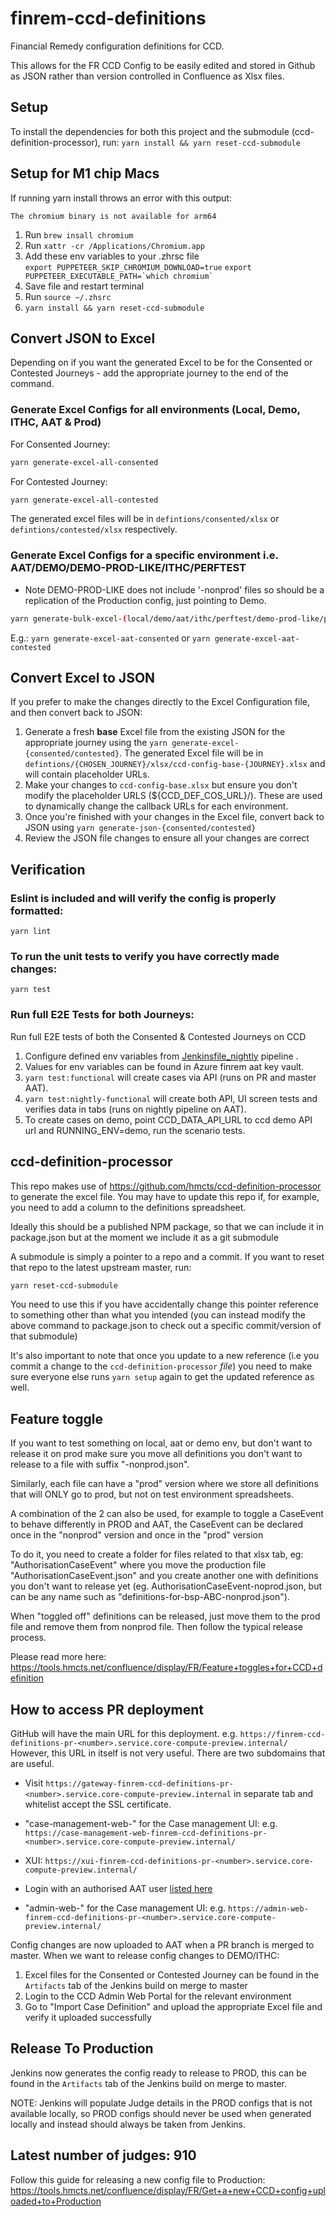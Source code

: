 # finrem-ccd-definitions

Financial Remedy configuration definitions for CCD.

This allows for the FR CCD Config to be easily edited and stored in Github as JSON rather than version controlled in Confluence as Xlsx files.

## Setup

To install the dependencies for both this project and the submodule (ccd-definition-processor), run:
`yarn install && yarn reset-ccd-submodule`

## Setup for M1 chip Macs

If running yarn install throws an error with this output:

`The chromium binary is not available for arm64`

1) Run `brew insall chromium`
2) Run `xattr -cr /Applications/Chromium.app`
3) Add these env variables to your .zhrsc file  
`export PUPPETEER_SKIP_CHROMIUM_DOWNLOAD=true`
``export PUPPETEER_EXECUTABLE_PATH=`which chromium` ``
4) Save file and restart terminal
5) Run `source ~/.zhsrc`
6) `yarn install && yarn reset-ccd-submodule`

## Convert JSON to Excel

Depending on if you want the generated Excel to be for the Consented or Contested Journeys - add the appropriate journey to the end of the command.

### Generate Excel Configs for all environments (Local, Demo, ITHC, AAT & Prod)

For Consented Journey:
```sh
yarn generate-excel-all-consented
```
For Contested Journey:
```sh
yarn generate-excel-all-contested
```

The generated excel files will be in `defintions/consented/xlsx` or `defintions/contested/xlsx` respectively.

### Generate Excel Configs for a specific environment i.e. AAT/DEMO/DEMO-PROD-LIKE/ITHC/PERFTEST

* Note DEMO-PROD-LIKE does not include '-nonprod' files so should be a replication of the Production config, just pointing to Demo.
```sh
yarn generate-bulk-excel-(local/demo/aat/ithc/perftest/demo-prod-like/prod)
```

E.g.:
`yarn generate-excel-aat-consented`
or
`yarn generate-excel-aat-contested`


## Convert Excel to JSON

If you prefer to make the changes directly to the Excel Configuration file, and then convert back to JSON:

1) Generate a fresh **base** Excel file from the existing JSON for the appropriate journey using the `yarn generate-excel-{consented/contested}`. The generated Excel file will be in `defintions/{CHOSEN_JOURNEY}/xlsx/ccd-config-base-{JOURNEY}.xlsx` and will contain placeholder URLs.
2) Make your changes to `ccd-config-base.xlsx` but ensure you don't modify the placeholder URLS (${CCD_DEF_COS_URL}/). These are used to dynamically change the callback URLs for each environment.
3) Once you're finished with your changes in the Excel file, convert back to JSON using `yarn generate-json-{consented/contested}`
4) Review the JSON file changes to ensure all your changes are correct

## Verification

### Eslint is included and will verify the config is properly formatted:

`yarn lint`

### To run the unit tests to verify you have correctly made changes:

`yarn test`

### Run full E2E Tests for both Journeys:

Run full E2E tests of both the Consented & Contested Journeys on CCD

1) Configure defined env variables from [Jenkinsfile_nightly](https://github.com/hmcts/finrem-ccd-definitions/blob/master/Jenkinsfile_nightly) pipeline .
2) Values for env variables can be found in Azure finrem aat key vault.
3) `yarn test:functional` will create cases via API (runs on PR and master AAT).
4) `yarn test:nightly-functional` will create both API, UI screen tests and verifies data in tabs (runs on nightly pipeline on AAT).
5) To create cases on demo, point CCD_DATA_API_URL to ccd demo API url and RUNNING_ENV=demo, run the scenario tests.

## ccd-definition-processor

This repo makes use of https://github.com/hmcts/ccd-definition-processor to generate the excel file. You may have to update this repo if, for example, you need to add a column to the definitions spreadsheet.

Ideally this should be a published NPM package, so that we can include it in package.json but at the moment we include it as a git submodule

A submodule is simply a pointer to a repo and a commit. If you want to reset that repo to the latest upstream master, run:

```sh
yarn reset-ccd-submodule
```

You need to use this if you have accidentally change this pointer reference to something other than what you intended (you can instead modify the above command to package.json to check out a specific commit/version of that submodule)

It's also important to note that once you update to a new reference (i.e you commit a change to the `ccd-definition-processor` _file_) you need to make sure everyone else runs `yarn setup` again to get the updated reference as well.

## Feature toggle

If you want to test something on local, aat or demo env, but don't want to release it on prod make sure you move
all definitions you don't want to release to a file with suffix "-nonprod.json".

Similarly, each file can have a "prod" version where we store all definitions that will ONLY go to prod, but not on test environment spreadsheets.

A combination of the 2 can also be used, for example to toggle a CaseEvent to behave differently in PROD and AAT, the CaseEvent can be declared once in the "nonprod" version and once in the "prod" version

To do it, you need to create a folder for files related to that xlsx tab, eg: "AuthorisationCaseEvent" where you move
the production file "AuthorisationCaseEvent.json" and you create another one with definitions you don't want to release
yet (eg. AuthorisationCaseEvent-noprod.json, but can be any name such as "definitions-for-bsp-ABC-nonprod.json").

When "toggled off" definitions can be released, just move them to the prod file and remove them from nonprod file.
Then follow the typical release process.

Please read more here:
https://tools.hmcts.net/confluence/display/FR/Feature+toggles+for+CCD+definition

## How to access PR deployment

GitHub will have the main URL for this deployment. e.g. `https://finrem-ccd-definitions-pr-<number>.service.core-compute-preview.internal/`
However, this URL in itself is not very useful. There are two subdomains that are useful.

* Visit `https://gateway-finrem-ccd-definitions-pr-<number>.service.core-compute-preview.internal` in separate tab and whitelist accept the SSL certificate.

- "case-management-web-" for the Case management UI: e.g. `https://case-management-web-finrem-ccd-definitions-pr-<number>.service.core-compute-preview.internal/`

- XUI: `https://xui-finrem-ccd-definitions-pr-<number>.service.core-compute-preview.internal/`

* Login with an authorised AAT user [listed here](https://github.com/hmcts/finrem-ccd-definitions/blob/master/definitions/consented/json/UserProfile/UserProfile-nonprod.json)

- "admin-web-" for the Case management UI: e.g. `https://admin-web-finrem-ccd-definitions-pr-<number>.service.core-compute-preview.internal/`

Config changes are now uploaded to AAT when a PR branch is merged to master. When we want to release config changes to DEMO/ITHC:

1) Excel files for the Consented or Contested Journey can be found in the `Artifacts` tab of the Jenkins build on merge to master
3) Login to the CCD Admin Web Portal for the relevant environment
4) Go to "Import Case Definition" and upload the appropriate Excel file and verify it uploaded successfully

## Release To Production

Jenkins now generates the config ready to release to PROD, this can be found in the `Artifacts` tab of the Jenkins build on merge to master.

NOTE: Jenkins will populate Judge details in the PROD configs that is not available locally, so PROD configs should never be used when generated locally and instead should always be taken from Jenkins.

## Latest number of judges: 910

Follow this guide for releasing a new config file to Production:
https://tools.hmcts.net/confluence/display/FR/Get+a+new+CCD+config+uploaded+to+Production

